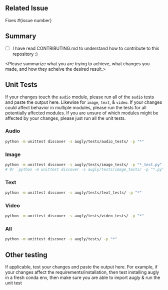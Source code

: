 ## Related Issue
Fixes #{issue number}

## Summary
- [ ] I have read CONTRIBUTING.md to understand how to contribute to this repository :)

<Please summarize what you are trying to achieve, what changes you made, and how they acheive the desired result.>

## Unit Tests
If your changes touch the `audio` module, please run all of the `audio` tests and paste the output here. Likewise for `image`, `text`, & `video`. If your changes could affect behavior in multiple modules, please run the tests for all potentially affected modules. If you are unsure of which modules might be affected by your changes, please just run all the unit tests.

### Audio
```bash
python -m unittest discover -s augly/tests/audio_tests/ -p "*"
```

### Image
```bash
python -m unittest discover -s augly/tests/image_tests/ -p "*_test.py"
# Or `python -m unittest discover -s augly/tests/image_tests/ -p "*.py"` to run pytorch test too (must install `torchvision` to run)
```

### Text
```bash
python -m unittest discover -s augly/tests/text_tests/ -p "*"
```

### Video
```bash
python -m unittest discover -s augly/tests/video_tests/ -p "*"
```

### All
```bash
python -m unittest discover -s augly/tests/ -p "*"
```

## Other testing

If applicable, test your changes and paste the output here. For example, if your changes affect the requirements/installation, then test installing augly in a fresh conda env, then make sure you are able to import augly & run the unit test
